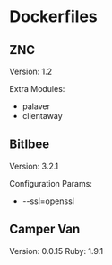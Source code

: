 Dockerfiles
===========

ZNC
---

Version: 1.2

Extra Modules:

 * palaver
 * clientaway


Bitlbee
-------

Version: 3.2.1

Configuration Params:

 * --ssl=openssl


Camper Van
----------

Version: 0.0.15
Ruby: 1.9.1
